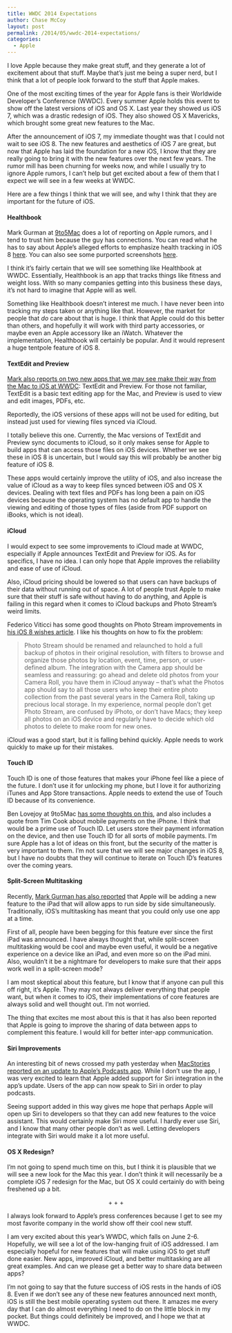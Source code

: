 ```yaml
---
title: WWDC 2014 Expectations
author: Chase McCoy
layout: post
permalink: /2014/05/wwdc-2014-expectations/
categories:
  - Apple
---
```

I love Apple because they make great stuff, and they generate a lot of excitement about that stuff. Maybe that’s just me being a super nerd, but I think that a lot of people look forward to the stuff that Apple makes.

One of the most exciting times of the year for Apple fans is their Worldwide Developer’s Conference (WWDC). Every summer Apple holds this event to show off the latest versions of iOS and OS X. Last year they showed us iOS 7, which was a drastic redesign of iOS. They also showed OS X Mavericks, which brought some great new features to the Mac.

After the announcement of iOS 7, my immediate thought was that I could not wait to see iOS 8. The new features and aesthetics of iOS 7 are great, but now that Apple has laid the foundation for a new iOS, I know that they are really going to bring it with the new features over the next few years. The rumor mill has been churning for weeks now, and while I usually try to ignore Apple rumors, I can’t help but get excited about a few of them that I expect we will see in a few weeks at WWDC.

Here are a few things I think that we will see, and why I think that they are important for the future of iOS.

#### Healthbook

Mark Gurman at [9to5Mac][1] does a lot of reporting on Apple rumors, and I tend to trust him because the guy has connections. You can read what he has to say about Apple’s alleged efforts to emphasize health tracking in iOS 8 [here][2]. You can also see some purported screenshots [here][3].

I think it’s fairly certain that we will see something like Healthbook at WWDC. Essentially, Healthbook is an app that tracks things like fitness and weight loss. With so many companies getting into this business these days, it’s not hard to imagine that Apple will as well.

Something like Healthbook doesn’t interest me much. I have never been into tracking my steps taken or anything like that. However, the market for people that *do* care about that is huge. I think that Apple could do this better than others, and hopefully it will work with third party accessories, or maybe even an Apple accessory like an iWatch. Whatever the implementation, Healthbook will certainly be popular. And it would represent a huge tentpole feature of iOS 8.

#### TextEdit and Preview

[Mark also reports on two new apps that we may see make their way from the Mac to iOS at WWDC][4]: TextEdit and Preview. For those not familiar, TextEdit is a basic text editing app for the Mac, and Preview is used to view and edit images, PDFs, etc.

Reportedly, the iOS versions of these apps will not be used for editing, but instead just used for viewing files synced via iCloud.

I totally believe this one. Currently, the Mac versions of TextEdit and Preview sync documents to iCloud, so it only makes sense for Apple to build apps that can access those files on iOS devices. Whether we see these in iOS 8 is uncertain, but I would say this will probably be another big feature of iOS 8.

These apps would certainly improve the utility of iOS, and also increase the value of iCloud as a way to keep files synced between iOS and OS X devices. Dealing with text files and PDFs has long been a pain on iOS devices because the operating system has no default app to handle the viewing and editing of those types of files (aside from PDF support on iBooks, which is not ideal).

#### iCloud

I would expect to see some improvements to iCloud made at WWDC, especially if Apple announces TextEdit and Preview for iOS. As for specifics, I have no idea. I can only hope that Apple improves the reliability and ease of use of iCloud.

Also, iCloud pricing should be lowered so that users can have backups of their data without running out of space. A lot of people trust Apple to make sure that their stuff is safe without having to do anything, and Apple is failing in this regard when it comes to iCloud backups and Photo Stream’s weird limits.

Federico Viticci has some good thoughts on Photo Stream improvements in [his iOS 8 wishes article][5]. I like his thoughts on how to fix the problem:

> Photo Stream should be renamed and relaunched to hold a full backup of photos in their original resolution, with filters to browse and organize those photos by location, event, time, person, or user-defined album. The integration with the Camera app should be seamless and reassuring: go ahead and delete old photos from your Camera Roll, you have them in iCloud anyway – that&#8217;s what the Photos app should say to all those users who keep their entire photo collection from the past several years in the Camera Roll, taking up precious local storage. In my experience, normal people don&#8217;t get Photo Stream, are confused by iPhoto, or don&#8217;t have Macs; they keep all photos on an iOS device and regularly have to decide which old photos to delete to make room for new ones. 

iCloud was a good start, but it is falling behind quickly. Apple needs to work quickly to make up for their mistakes.

#### Touch ID

Touch ID is one of those features that makes your iPhone feel like a piece of the future. I don’t use it for unlocking my phone, but I love it for authorizing iTunes and App Store transactions. Apple needs to extend the use of Touch ID because of its convenience.

Ben Lovejoy at 9to5Mac [has some thoughts on this][6], and also includes a quote from Tim Cook about mobile payments on the iPhone. I think that would be a prime use of Touch ID. Let users store their payment information on the device, and then use Touch ID for all sorts of mobile payments. I’m sure Apple has a lot of ideas on this front, but the security of the matter is very important to them. I’m not sure that we will see major changes in iOS 8, but I have no doubts that they will continue to iterate on Touch ID’s features over the coming years.

#### Split-Screen Multitasking

Recently, [Mark Gurman has also reported][7] that Apple will be adding a new feature to the iPad that will allow apps to run side by side simultaneously. Traditionally, iOS’s multitasking has meant that you could only use one app at a time.

First of all, people have been begging for this feature ever since the first iPad was announced. I have always thought that, while split-screen multitasking would be cool and maybe even useful, it would be a negative experience on a device like an iPad, and even more so on the iPad mini. Also, wouldn&#8217;t it be a nightmare for developers to make sure that their apps work well in a split-screen mode?

I am most skeptical about this feature, but I know that if anyone can pull this off right, it’s Apple. They may not always deliver everything that people want, but when it comes to iOS, their implementations of core features are always solid and well thought out. I’m not worried.

The thing that excites me most about this is that it has also been reported that Apple is going to improve the sharing of data between apps to complement this feature. I would kill for better inter-app communication.

#### Siri Improvements

An interesting bit of news crossed my path yesterday when [MacStories reported on an update to Apple’s Podcasts app][8]. While I don’t use the app, I was very excited to learn that Apple added support for Siri integration in the app’s update. Users of the app can now speak to Siri in order to play podcasts.

Seeing support added in this way gives me hope that perhaps Apple will open up Siri to developers so that they can add new features to the voice assistant. This would certainly make Siri more useful. I hardly ever use Siri, and I know that many other people don’t as well. Letting developers integrate with Siri would make it a lot more useful.

#### OS X Redesign?

I’m not going to spend much time on this, but I think it is plausible that we will see a new look for the Mac this year. I don’t think it will necessarily be a complete iOS 7 redesign for the Mac, but OS X could certainly do with being freshened up a bit.

<p style="text-align:center">
  + + +
</p>

I always look forward to Apple’s press conferences because I get to see my most favorite company in the world show off their cool new stuff.

I am very excited about this year’s WWDC, which falls on June 2-6. Hopefully, we will see a lot of the low-hanging fruit of iOS addressed. I am especially hopeful for new features that will make using iOS to get stuff done easier. New apps, improved iCloud, and better multitasking are all great examples. And can we please get a better way to share data between apps?

I’m not going to say that the future success of iOS rests in the hands of iOS 8. Even if we don’t see any of these new features announced next month, iOS is still the best mobile operating system out there. It amazes me every day that I can do almost everything I need to do on the little block in my pocket. But things could definitely be improved, and I hope we that at WWDC.

 [1]: http://9to5mac.com/
 [2]: http://9to5mac.com/2014/01/31/iwatch-ios-8-apple-sets-out-to-redefine-mobile-health-fitness-tracking/
 [3]: http://9to5mac.com/2014/03/17/this-is-healthbook-apples-first-major-step-into-health-fitness-tracking/
 [4]: http://9to5mac.com/2014/03/13/ios-8-apple-works-to-further-push-icloud-as-the-future-of-the-ios-file-system/
 [5]: http://www.macstories.net/stories/ios-8-wishes/
 [6]: http://9to5mac.com/2014/01/28/tim-cook-as-good-as-confirms-mobile-payment-via-touch-id-on-the-way/
 [7]: http://9to5mac.com/2014/05/13/apple-plans-to-match-microsoft-surface-with-split-screen-ipad-multitasking-in-ios-8/
 [8]: http://www.macstories.net/news/podcasts-for-ios-updated-with-siri-integration-improved-show-notes-support-and-more/